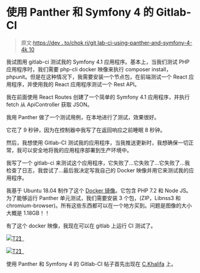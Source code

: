 # 使用 Panther 和 Symfony 4 的 Gitlab-CI

> 原文:[https://dev . to/chok ri/git lab-ci-using-panther-and-symfony-4-4k 10](https://dev.to/chokri/gitlab-ci-using-panther-and-symfony-4-4k10)

我试图用 gitlab-ci 测试我的 Symfony 4.1 应用程序。基本上，当我们测试 PHP 应用程序时，我们需要 php-cli docker 映像来执行 composer install，phpunit。但是在这种情况下，我需要安装一个节点包，在前端测试一个 React 应用程序，并使用我的 React 应用程序测试一个 Rest API。

我在前面使用 React Routes 创建了一个简单的 Symfony 4.1 应用程序，并执行 fetch 从 ApiController 获取 JSON。

我用 Panther 做了一个测试用例，在本地进行了测试，效果很好。

它花了 9 秒钟，因为在控制器中我写了在返回响应之前睡眠 8 秒钟。

然后，我想使用 Gitlab-CI 测试我的应用程序，当我推送更新时，我想确保一切正常，我可以安全地将我的应用程序部署到生产环境中。

我写了一个 gitlab-ci 来测试这个应用程序，它失败了…它失败了…它失败了…我检查了日志，我尝试了…最后我决定写我自己的 Docker 映像并用它来测试我的应用程序。

我基于 Ubuntu 18.04 制作了这个 [Docker 镜像](https://hub.docker.com/r/chokri/phpnode/)。它包含 PHP 7.2 和 Node JS。为了能够运行 Panther 单元测试，我们需要安装 3 个包，(ZIP，Libnss3 和 chromium-browser)。所有这些东西都可以在一个地方买到。问题是图像的大小大概是 1.18GB！！

有了这个 docker 映像，我现在可以在 gitlab 上运行 CI 测试了。

[![](../Images/ffd56717939e84e18fd9fadc328b1152.png)T2】](https://res.cloudinary.com/practicaldev/image/fetch/s--RLg_BgVU--/c_limit%2Cf_auto%2Cfl_progressive%2Cq_auto%2Cw_880/https://i1.wp.com/khalifa.tn/wp-content/uploads/2018/10/Capture-d%25E2%2580%2599e%25CC%2581cran-2018-10-09-a%25CC%2580-11.04.36-AM.png%3Fw%3D646%26ssl%3D1)

[![](../Images/67128852126c296d58b584b245d1afb5.png)T2】](https://res.cloudinary.com/practicaldev/image/fetch/s--ApEhpbgG--/c_limit%2Cf_auto%2Cfl_progressive%2Cq_auto%2Cw_880/https://i0.wp.com/khalifa.tn/wp-content/uploads/2018/10/Capture-d%25E2%2580%2599e%25CC%2581cran-2018-10-09-a%25CC%2580-11.05.57-AM.png%3Fw%3D646%26ssl%3D1)

使用 Panther 和 Symfony 4 的 Gitlab-CI 帖子首先出现在 [C.Khalifa](https://khalifa.tn) 上。
